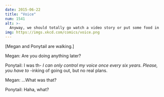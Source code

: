 ```yaml
---
date: 2015-06-22
title: "Voice"
num: 1541
alt: >-
  Anyway, we should totally go watch a video story or put some food in our normal mouths!
img: https://imgs.xkcd.com/comics/voice.png
---
```

[Megan and Ponytail are walking.]

Megan: Are you doing anything later?

Ponytail: I was th- *I can only control my voice once every six years. Please, you have to* -inking of going out, but no real plans.

Megan: ...What was that?

Ponytail: Haha, what?